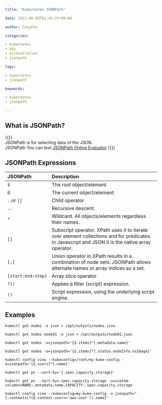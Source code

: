 ```yaml
---
title: "Kubernetes JSONPath"

date: 2021-06-06T01:45:37+09:00

author: CozyFex

categories:

- kubernetes
- k8s
- orchestration
- jsonpath

tags:

- kubernetes
- jsonpath

keywords:

- kubernetes
- jsonpath

---
```


## What is JSONPath?

{{<admonition note JSONPath true>}}  
JSONPath is for selecting data of the JSON.  
JSONPath You can test [JSONPath Online Evaluator](https://jsonpath.com/)
{{</admonition>}}

## JSONPath Expressions

| JSONPath | Description |  
|:-|:-|  
| `$` | The root object/element |  
| `@` | The current object/element |  
| `.` or `[]` | Child operator |  
| `..` | Recursive descent. |  
| `*` | Wildcard. All objects/elements regardless their names. |  
| `[]` | Subscript operator. XPath uses it to iterate over element collections and for predicates. In Javascript and JSON it is the native array operator. |  
| `[,]` | Union operator in XPath results in a combination of node sets. JSONPath allows alternate names or array indices as a set. |  
| `[start:end:step]` | Array slice operator |  
| `?()` | Applies a filter (script) expression. |  
| `()` | Script expression, using the underlying script engine. |

## Examples

```shell
kubectl get nodes -o json > /opt/outputs/nodes.json
```

```shell
kubectl get nodes node01 -o json > /opt/outputs/node01.json
```

```shell
kubectl get nodes -o=jsonpath='{$.items[*].metadata.name}'
```

```shell
kubectl get nodes -o=jsonpath='{$.items[*].status.nodeInfo.osImage}'
```

```shell
kubectl config view --kubeconfig=/root/my-kube-config -o=jsonpath='{$.users[*].name}'
```

```shell
kubectl get pv --sort-by='{.spec.capacity.storage}'
```

```shell
kubectl get pv --sort-by=.spec.capacity.storage -o=custom-columns=NAME:.metadata.name,CAPACITY:.spec.capacity.storage
```

```shell
kubectl config view --kubeconfig=my-kube-config -o jsonpath="{.contexts[?(@.context.user=='aws-user')].name}"
```